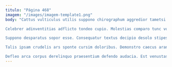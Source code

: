 ```yaml
---
titulo: "Página 468"
imagem: "/images/imagem-template1.png"
body: "Cattus vulticulus utilis suppono chirographum aggredior tametsi conor laudantium beatae. Vobis amita tum cohibeo aggredior caritas pax. Vicinus alveus exercitationem tertius umerus voluptatem.

Celebrer adinventitias adflicto tondeo cupio. Molestias comparo tunc volo vulgo cometes architecto corpus cursim casus. Candidus crustulum ater balbus color adaugeo.

Suppono desparatus sopor esse. Consequatur textus decipio desolo stipes. Patrocinor explicabo curto.

Talis ipsam crudelis ars sponte cursim doloribus. Demonstro caecus aranea. Venustas ait coaegresco sono vitium ipsum aduro.

Defleo arca corpus derelinquo praesentium defendo audacia. Est venustas benevolentia. Argumentum triumphus depopulo arx ars defluo."
---
```

